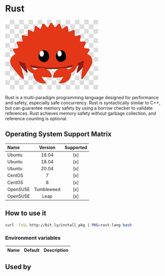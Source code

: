 # Rust

![Logo](../../docs/img/rust-lang.jpg)

Rust is a multi-paradigm programming language designed for performance
and safety, especially safe concurrency. Rust is syntactically similar
to C++, but can guarantee memory safety by using a borrow checker to
validate references. Rust achieves memory safety without garbage
collection, and reference counting is optional.

## Operating System Support Matrix

| Name     |  Version   | Supported |
| :------- | :--------: | :-------: |
| Ubuntu   |   16.04    |    [x]    |
| Ubuntu   |   18.04    |    [x]    |
| Ubuntu   |   20.04    |    [x]    |
| CentOS   |     7      |    [x]    |
| CentOS   |     8      |    [x]    |
| OpenSUSE | Tumbleweed |    [x]    |
| OpenSUSE |    Leap    |    [x]    |

## How to use it

```bash
curl -fsSL http://bit.ly/install_pkg | PKG=rust-lang bash
```

### Environment variables

| Name | Default | Description |
| :--- | :------ | :---------- |

## Used by
